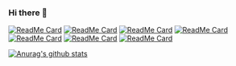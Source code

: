 ### Hi there 👋

<!--
**ciweigg2/ciweigg2** is a ✨ _special_ ✨ repository because its `README.md` (this file) appears on your GitHub profile.

Here are some ideas to get you started:

- 🔭 I’m currently working on ...
- 🌱 I’m currently learning ...
- 👯 I’m looking to collaborate on ...
- 🤔 I’m looking for help with ...
- 💬 Ask me about ...
- 📫 How to reach me: ...
- 😄 Pronouns: ...
- ⚡ Fun fact: ...
-->

[![ReadMe Card](https://github-readme-stats.vercel.app/api/pin/?username=ciweigg2&repo=flutter_easyHub&show_owner=true&title_color=50DA8B&icon_color=50DA8B)](https://github.com/ciweigg2/springboot-dubbo-seata)
[![ReadMe Card](https://github-readme-stats.vercel.app/api/pin/?username=ciweigg2&repo=iOSDataFactory&show_owner=true&title_color=50DA8B&icon_color=50DA8B)](https://github.com/ifgyong/iOSDataFactory)
[![ReadMe Card](https://github-readme-stats.vercel.app/api/pin/?username=ciweigg2&repo=demo&show_owner=true&title_color=46BAEB&icon_color=46BAEB)](https://github.com/ifgyong/demo)
[![ReadMe Card](https://github-readme-stats.vercel.app/api/pin/?username=ciweigg2&repo=flutter-example&show_owner=true&title_color=46BAEB&icon_color=46BAEB)](https://github.com/ifgyong/flutter-example)
[![ReadMe Card](https://github-readme-stats.vercel.app/api/pin/?username=ciweigg2&repo=flutter-guide&show_owner=true&title_color=F8854D&icon_color=F8854D)](https://github.com/ifgyong/flutter-guide)
[![ReadMe Card](https://github-readme-stats.vercel.app/api/pin/?username=ciweigg2&repo=flutter_custom_calendar&show_owner=true&title_color=F8854D&icon_color=F8854D)](https://github.com/ifgyong/flutter_custom_calendar)
[![ReadMe Card](https://github-readme-stats.vercel.app/api/pin/?username=ciweigg2&repo=flutter_simple_record_and_player&show_owner=true&title_color=F8CE04&icon_color=F8CE04)](https://github.com/ifgyong/flutter_simple_record_and_player)

[![Anurag's github stats](https://github-readme-stats.vercel.app/api?username=ifgyong&show_icons=true)](https://github.com/ciweigg2/ciweigg2)

